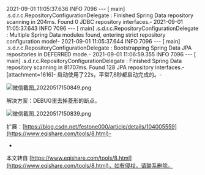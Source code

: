 2021-09-01 11:05:37.636 INFO 7096 --- \[ main\] .s.d.r.c.RepositoryConfigurationDelegate : Finished Spring Data repository scanning in 204ms. Found 0 JDBC repository interfaces.-
2021-09-01 11:05:37.643 INFO 7096 --- \[ main\] .s.d.r.c.RepositoryConfigurationDelegate : Multiple Spring Data modules found, entering strict repository configuration mode!-
2021-09-01 11:05:37.644 INFO 7096 --- \[ main\] .s.d.r.c.RepositoryConfigurationDelegate : Bootstrapping Spring Data JPA repositories in DEFERRED mode.-
2021-09-01 11:06:59.355 INFO 7096 --- \[ main\] .s.d.r.c.RepositoryConfigurationDelegate : Finished Spring Data repository scanning in 81707ms. Found 128 JPA repository interfaces.-
\[attachment=1616\]-
启动使用了22s，平常7,8秒都启动完成的。-

![](https://www.eqishare.com/zb_users/upload/2022/05/202205171652771392433471.png "微信截图_20220517150849.png")

解决方案：DEBUG里去掉菱形的断点。

![](https://www.eqishare.com/zb_users/upload/2022/05/202205171652771392729554.png "微信截图_20220517150839.png")

扩展：[https://blog.csdn.net/festone000/article/details/104005559](https://www.eqishare.com/tools/8.html)-

-

本文转自 [https://www.eqishare.com/tools/8.html](https://www.eqishare.com/tools/8.html)，如有侵权，请联系删除。